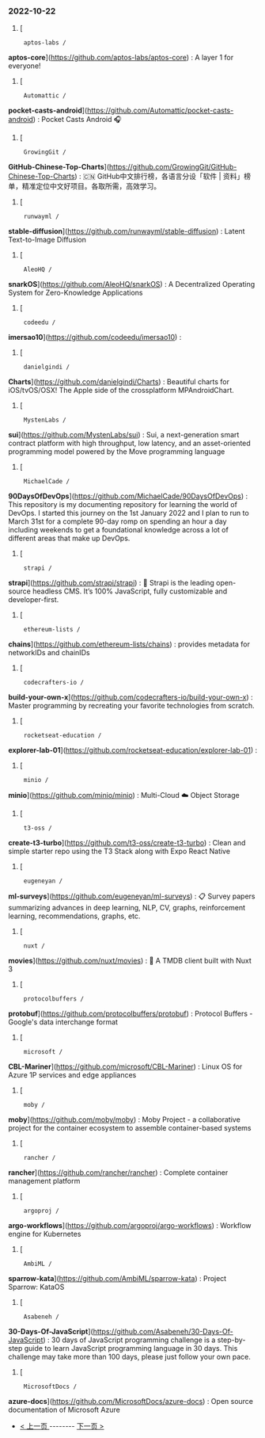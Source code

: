 ### 2022-10-22 
1. [
    

        aptos-labs /
**aptos-core**](https://github.com/aptos-labs/aptos-core) : A layer 1 for everyone!
1. [
    

        Automattic /
**pocket-casts-android**](https://github.com/Automattic/pocket-casts-android) : Pocket Casts Android 🎧
1. [
    

        GrowingGit /
**GitHub-Chinese-Top-Charts**](https://github.com/GrowingGit/GitHub-Chinese-Top-Charts) : 🇨🇳 GitHub中文排行榜，各语言分设「软件 | 资料」榜单，精准定位中文好项目。各取所需，高效学习。
1. [
    

        runwayml /
**stable-diffusion**](https://github.com/runwayml/stable-diffusion) : Latent Text-to-Image Diffusion
1. [
    

        AleoHQ /
**snarkOS**](https://github.com/AleoHQ/snarkOS) : A Decentralized Operating System for Zero-Knowledge Applications
1. [
    

        codeedu /
**imersao10**](https://github.com/codeedu/imersao10) : 
1. [
    

        danielgindi /
**Charts**](https://github.com/danielgindi/Charts) : Beautiful charts for iOS/tvOS/OSX! The Apple side of the crossplatform MPAndroidChart.
1. [
    

        MystenLabs /
**sui**](https://github.com/MystenLabs/sui) : Sui, a next-generation smart contract platform with high throughput, low latency, and an asset-oriented programming model powered by the Move programming language
1. [
    

        MichaelCade /
**90DaysOfDevOps**](https://github.com/MichaelCade/90DaysOfDevOps) : This repository is my documenting repository for learning the world of DevOps. I started this journey on the 1st January 2022 and I plan to run to March 31st for a complete 90-day romp on spending an hour a day including weekends to get a foundational knowledge across a lot of different areas that make up DevOps.
1. [
    

        strapi /
**strapi**](https://github.com/strapi/strapi) : 🚀 Strapi is the leading open-source headless CMS. It’s 100% JavaScript, fully customizable and developer-first.
1. [
    

        ethereum-lists /
**chains**](https://github.com/ethereum-lists/chains) : provides metadata for networkIDs and chainIDs
1. [
    

        codecrafters-io /
**build-your-own-x**](https://github.com/codecrafters-io/build-your-own-x) : Master programming by recreating your favorite technologies from scratch.
1. [
    

        rocketseat-education /
**explorer-lab-01**](https://github.com/rocketseat-education/explorer-lab-01) : 
1. [
    

        minio /
**minio**](https://github.com/minio/minio) : Multi-Cloud ☁️ Object Storage
1. [
    

        t3-oss /
**create-t3-turbo**](https://github.com/t3-oss/create-t3-turbo) : Clean and simple starter repo using the T3 Stack along with Expo React Native
1. [
    

        eugeneyan /
**ml-surveys**](https://github.com/eugeneyan/ml-surveys) : 📋 Survey papers summarizing advances in deep learning, NLP, CV, graphs, reinforcement learning, recommendations, graphs, etc.
1. [
    

        nuxt /
**movies**](https://github.com/nuxt/movies) : 🍿 A TMDB client built with Nuxt 3
1. [
    

        protocolbuffers /
**protobuf**](https://github.com/protocolbuffers/protobuf) : Protocol Buffers - Google's data interchange format
1. [
    

        microsoft /
**CBL-Mariner**](https://github.com/microsoft/CBL-Mariner) : Linux OS for Azure 1P services and edge appliances
1. [
    

        moby /
**moby**](https://github.com/moby/moby) : Moby Project - a collaborative project for the container ecosystem to assemble container-based systems
1. [
    

        rancher /
**rancher**](https://github.com/rancher/rancher) : Complete container management platform
1. [
    

        argoproj /
**argo-workflows**](https://github.com/argoproj/argo-workflows) : Workflow engine for Kubernetes
1. [
    

        AmbiML /
**sparrow-kata**](https://github.com/AmbiML/sparrow-kata) : Project Sparrow: KataOS
1. [
    

        Asabeneh /
**30-Days-Of-JavaScript**](https://github.com/Asabeneh/30-Days-Of-JavaScript) : 30 days of JavaScript programming challenge is a step-by-step guide to learn JavaScript programming language in 30 days. This challenge may take more than 100 days, please just follow your own pace.
1. [
    

        MicrosoftDocs /
**azure-docs**](https://github.com/MicrosoftDocs/azure-docs) : Open source documentation of Microsoft Azure 

- [ < 上一页 ](https://github.com/able8/github-trending-daily-record/blob/master/2022-10-21.md) -------- [ 下一页 > ](https://github.com/able8/github-trending-daily-record/blob/master/2022-10-23.md)